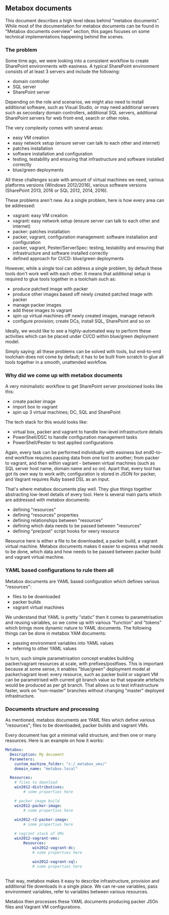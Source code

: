 ## Metabox documents

This document describes a high level ideas behind "metabox documents". While most of the documentation for metabox documents can be found in "Metabox documents overview" section, this pages focuses on some technical implementations happening behind the scenes.

### The problem
Some time ago, we were looking into a consistent workflow to create SharePoint environments with easiness. A typical SharePoint environment consists of at least 3 servers and include the following:
* domain controller
* SQL server
* SharePoint server

Depending on the role and scenarios, we might also need to install additional software, such as Visual Studio, or may need additional servers such as secondary domain controllers, additional SQL servers, additional SharePoint servers for web front-end, search or other roles.

The very complexity comes with several areas:
* easy VM creation
* easy network setup (ensure server can talk to each other and internet)
* patches installation 
* software installation and configuration 
* testing, testability and ensuring that infrastructure and software installed correctly
* blue/green deployments

All these challenges scale with amount of virtual machines we need, various platforms versions (Windows 2012/2016), various software versions (SharePoint 2013, 2016 or SQL 2012, 2014, 2016). 

These problems aren't new. As a single problem, here is how every area can be addressed:

* vagrant: easy VM creation
* vagrant: easy network setup (ensure server can talk to each other and internet)
* packer: patches installation 
* packer, vagrant, configuration management: software installation and configuration 
* packer, vagrant, Pester/ServerSpec: testing, testability and ensuring that infrastructure and software installed correctly
* defined approach for CI/CD: blue/green deployments

However, while a single tool can address a single problem, by default these tools don't work well with each other. It means that additional setup is required to glue tools together in a toolchain such as:
* produce patched image with packer
* produce other images based off newly created patched image with packer
* manage packer images
* add these images to vagrant
* spin up virtual machines off newly created images, manage network
* configure provision; create DCs, install SQL, SharePoint and so on

Ideally, we would like to see a highly-automated way to perform these activities which can be placed under CI/CD within blue/green deployment model.

Simply saying: all these problems can be solved with tools, but end-to-end toolchain does not come by default; it has to be built from scratch to glue all tools together in a smooth, unattended workflow. 

### Why did we come up with metabox documents
A very minimalistic workflow to get SharePoint server provisioned looks like this:
* create packer image
* import box to vagrant
* spin up 3 virtual machines; DC, SQL and SharePoint

The tech stack for this would looks like:
* virtual box, packer and vagrant to handle low-level infrastructure details
* PowerShell/DSC to handle configuration management tasks
* PowerShell/Pester to test applied configurations

Again, every task can be performed individually with easiness but end0-to-end workflow requires passing data from one tool to another; from packer to vagrant, and then within vagrant - between virtual machines (such as SQL server host name, domain name and so on). Apart that, every tool has got its own way to work with; configuration is stored in JSON for packer, and Vagrant requires Ruby based DSL as an input.

That's where metabox documents play well. They glue things together abstracting low-level details of every tool. Here is several main parts which are addressed with metabox documents:
* defining "resources"
* defining "resources" properties
* defining relationships between "resources"
* defining which data needs to be passed between "resources"
* defining "pre/post" script hooks for veery resource

Resource here is either a file to be downloaded, a packer build, a vagrant virtual machine. Metabox documents makes it easier to express what needs to be done, which data and how needs to be passed between packer build and vagrant virtual machine. 
 
### YAML based configurations to rule them all
Metabox documents are YAML based configuration which defines various "resources":
* files to be downloaded
* packer builds
* vagrant virtual machines

We understand that YAML is pretty "static" then it comes to parametrisation and reusing variables, so we come up with various "function" and "tokens" which brings more dynamic nature to YAML documents. The following things can be done in metabox YAM documents:

* passing environment variables into YAML values
* referring to other YAML values 

In turn, such simple parametrisation concept enables building packer/vagrant resources at scale, with prefixes/postfixes. This is important because at some sense, it enables "blue/green" deployment model at packer/vagrant level: every resource, such as packer build or vagrant VM can be parametrised with current git branch value so that separate artefacts would be produced as per git branch. That allows us to test infrastructure faster, work on "non-master" branches without changing "master" deployed infrastructure. 

### Documents structure and processing
As mentioned, metabox documents are YAML files which define various "resources"; files to be downloaded, packer builds and vagrant VMs.

Every document has got a minimal valid structure, and then one or many resources. Here is an example on how it works:

```yaml
Metabox:
  Description: My document
  Parameters:
    custom_machine_folder: "c:/_metabox_vms/"
    domain_name: "metabox.local"

  Resources:
    # files to download
    win2012-distributives:
        # some properties here

    # packer image build
    win2012-packer-image:
        # some properties here
    
    win2012-r2-packer-image:
        # some properties here

    # vagrant stack of VMs
    win2012-vagrant-vms:
        Resources:
            win2012-vagrant-dc:
            # some properties here
            
            win2012-vagrant-sql:
            # some properties here
         
```

That way, metabox makes it easy to describe infrastructure, provision and additional file downloads in a single place. We can re-use variables, pass environment variables, refer to variables between various resources.

Metabox then processes these YAML documents producing packer JSOn files and Vagrant VM configurations. 